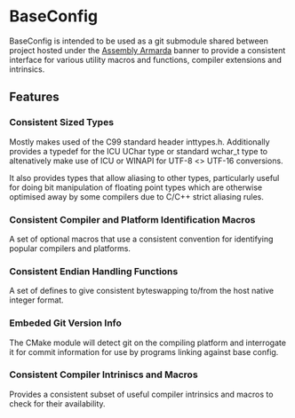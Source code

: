 # BaseConfig

BaseConfig is intended to be used as a git submodule shared between project hosted under the [Assembly Armarda](https://github.com/TheAssemblyArmada)
banner to provide a consistent interface for various utility macros and functions, compiler extensions and intrinsics.

## Features

### Consistent Sized Types

Mostly makes used of the C99 standard header inttypes.h. Additionally provides a typedef for the ICU UChar type or standard wchar_t type to altenatively 
make use of ICU or WINAPI for UTF-8 <> UTF-16 conversions.

It also provides types that allow aliasing to other types, particularly useful for doing bit manipulation of floating point types which are
otherwise optimised away by some compilers due to C/C++ strict aliasing rules.

### Consistent Compiler and Platform Identification Macros

A set of optional macros that use a consistent convention for identifying popular compilers and platforms.

### Consistent Endian Handling Functions

A set of defines to give consistent byteswapping to/from the host native integer format.

### Embeded Git Version Info

The CMake module will detect git on the compiling platform and interrogate it for commit information for use by programs linking against
base config.

### Consistent Compiler Intriniscs and Macros

Provides a consistent subset of useful compiler intrinsics and macros to check for their availability.
